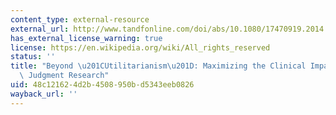 ```yaml
---
content_type: external-resource
external_url: http://www.tandfonline.com/doi/abs/10.1080/17470919.2014.937506
has_external_license_warning: true
license: https://en.wikipedia.org/wiki/All_rights_reserved
status: ''
title: "Beyond \u201CUtilitarianism\u201D: Maximizing the Clinical Impact of Moral\
  \ Judgment Research"
uid: 48c12162-4d2b-4508-950b-d5343eeb0826
wayback_url: ''
---
```

